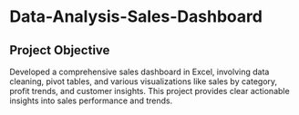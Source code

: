 # Data-Analysis-Sales-Dashboard
## Project Objective
Developed a comprehensive sales dashboard in Excel, involving data cleaning, pivot tables, and various visualizations like sales by category, profit trends, and customer insights. This project provides clear actionable insights into sales performance and trends.
